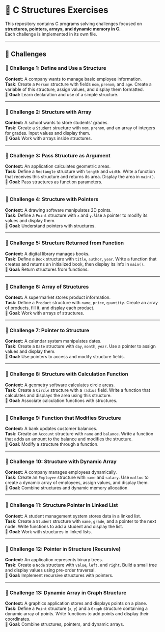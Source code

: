 # 📘 C Structures Exercises

This repository contains C programs solving challenges focused on **structures, pointers, arrays, and dynamic memory in C**.  
Each challenge is implemented in its own file.

---

## 📑 Challenges

### 🔹 Challenge 1: Define and Use a Structure

**Context:** A company wants to manage basic employee information.  
**Task:** Create a `Person` structure with fields `nom`, `prenom`, and `age`. Create a variable of this structure, assign values, and display them formatted.  
🎯 **Goal:** Learn declaration and use of a simple structure.

---

### 🔹 Challenge 2: Structure with Array

**Context:** A school wants to store students' grades.  
**Task:** Create a `Student` structure with `nom`, `prenom`, and an array of integers for grades. Input values and display them.  
🎯 **Goal:** Work with arrays inside structures.

---

### 🔹 Challenge 3: Pass Structure as Argument

**Context:** An application calculates geometric areas.  
**Task:** Define a `Rectangle` structure with `length` and `width`. Write a function that receives this structure and returns its area. Display the area in `main()`.  
🎯 **Goal:** Pass structures as function parameters.

---

### 🔹 Challenge 4: Structure with Pointers

**Context:** A drawing software manipulates 2D points.  
**Task:** Define a `Point` structure with `x` and `y`. Use a pointer to modify its values and display them.  
🎯 **Goal:** Understand pointers with structures.

---

### 🔹 Challenge 5: Structure Returned from Function

**Context:** A digital library manages books.  
**Task:** Define a `Book` structure with `title`, `author`, `year`. Write a function that creates and returns an initialized book, then display its info in `main()`.  
🎯 **Goal:** Return structures from functions.

---

### 🔹 Challenge 6: Array of Structures

**Context:** A supermarket stores product information.  
**Task:** Define a `Product` structure with `name`, `price`, `quantity`. Create an array of products, fill it, and display each product.  
🎯 **Goal:** Work with arrays of structures.

---

### 🔹 Challenge 7: Pointer to Structure

**Context:** A calendar system manipulates dates.  
**Task:** Create a `Date` structure with `day`, `month`, `year`. Use a pointer to assign values and display them.  
🎯 **Goal:** Use pointers to access and modify structure fields.

---

### 🔹 Challenge 8: Structure with Calculation Function

**Context:** A geometry software calculates circle areas.  
**Task:** Create a `Circle` structure with a `radius` field. Write a function that calculates and displays the area using this structure.  
🎯 **Goal:** Associate calculation functions with structures.

---

### 🔹 Challenge 9: Function that Modifies Structure

**Context:** A bank updates customer balances.  
**Task:** Create an `Account` structure with `name` and `balance`. Write a function that adds an amount to the balance and modifies the structure.  
🎯 **Goal:** Modify a structure through a function.

---

### 🔹 Challenge 10: Structure with Dynamic Array

**Context:** A company manages employees dynamically.  
**Task:** Create an `Employee` structure with `name` and `salary`. Use `malloc` to create a dynamic array of employees, assign values, and display them.  
🎯 **Goal:** Combine structures and dynamic memory allocation.

---

### 🔹 Challenge 11: Structure Pointer in Linked List

**Context:** A student management system stores data in a linked list.  
**Task:** Create a `Student` structure with `name`, `grade`, and a pointer to the next node. Write functions to add a student and display the list.  
🎯 **Goal:** Work with structures in linked lists.

---

### 🔹 Challenge 12: Pointer in Structure (Recursive)

**Context:** An application represents binary trees.  
**Task:** Create a `Node` structure with `value`, `left`, and `right`. Build a small tree and display values using pre-order traversal.  
🎯 **Goal:** Implement recursive structures with pointers.

---

### 🔹 Challenge 13: Dynamic Array in Graph Structure

**Context:** A graphics application stores and displays points on a plane.  
**Task:** Define a `Point` structure (`x`, `y`) and a `Graph` structure containing a dynamic array of points. Write functions to add points and display their coordinates.  
🎯 **Goal:** Combine structures, pointers, and dynamic arrays.
